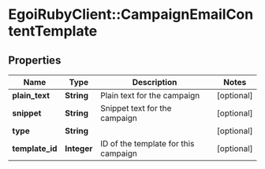 # EgoiRubyClient::CampaignEmailContentTemplate

## Properties
Name | Type | Description | Notes
------------ | ------------- | ------------- | -------------
**plain_text** | **String** | Plain text for the campaign | [optional] 
**snippet** | **String** | Snippet text for the campaign | [optional] 
**type** | **String** |  | [optional] 
**template_id** | **Integer** | ID of the template for this campaign | [optional] 


